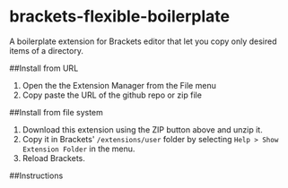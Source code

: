 # brackets-flexible-boilerplate
A boilerplate extension for Brackets editor that let you copy only desired items of a directory. 

##Install from URL

1. Open the the Extension Manager from the File menu
2. Copy paste the URL of the github repo or zip file


##Install from file system

1. Download this extension using the ZIP button above and unzip it.
2. Copy it in Brackets' `/extensions/user` folder by selecting `Help > Show Extension Folder` in the menu. 
3. Reload Brackets.

##Instructions
